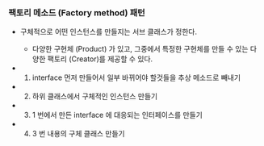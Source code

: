 ### 팩토리 메소드 (Factory method) 패턴
- 구체적으로 어떤 인스턴스를 만들지는 서브 클래스가 정한다.
  - 다양한 구현체 (Product) 가 있고, 그중에서 특정한 구현체를 만들 수 있는 다양한 팩토리 (Creator)를 제공할 수 있다.

- 1. interface 먼저 만들어서 일부 바뀌어야 할것들을 추상 메소드로 빼내기
- 2. 하위 클래스에서 구체적인 인스턴스 만들기
- 3. 1 번에서 만든 interface 에 대응되는 인터페이스를 만들기
- 4. 3 번 내용의 구체 클래스 만들기

